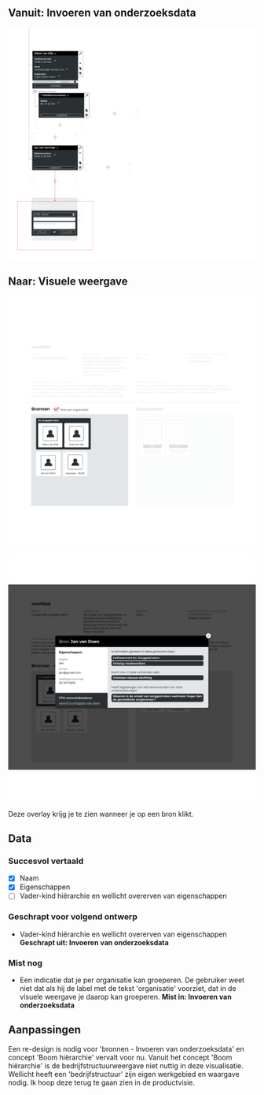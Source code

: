 ## Vanuit: Invoeren van onderzoeksdata

![Invoeren van bronnen](content/input-sources.png)

## Naar: Visuele weergave

![Bronnen](content/sources.png)

![Overlay bron](content/designs2.png)

Deze overlay krijg je te zien wanneer je op een bron klikt.

## Data

### Succesvol vertaald
- [x] Naam
- [x] Eigenschappen
- [ ] Vader-kind hiërarchie en wellicht overerven van eigenschappen

### Geschrapt voor volgend ontwerp 
- Vader-kind hiërarchie en wellicht overerven van eigenschappen
__Geschrapt uit: Invoeren van onderzoeksdata__

### Mist nog
- Een indicatie dat je per organisatie kan groeperen. De gebruiker weet niet dat als hij de label met de tekst 'organisatie' voorziet, dat in de visuele weergave je daarop kan groeperen.
__Mist in: Invoeren van onderzoeksdata__


## Aanpassingen

Een re-design is nodig voor 'bronnen - Invoeren van onderzoeksdata' en concept 'Boom hiërarchie' vervalt voor nu. Vanuit het concept 'Boom hiërarchie' is de bedrijfstructuurweergave niet nuttig in deze visualisatie. Wellicht heeft een 'bedrijfstructuur' zijn eigen werkgebied en waargave nodig. Ik hoop deze terug te gaan zien in de productvisie.